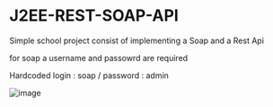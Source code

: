 # J2EE-REST-SOAP-API
Simple school project consist of implementing a Soap and a Rest Api

for soap a username and passowrd are required

Hardcoded login : soap / password : admin

![image](https://user-images.githubusercontent.com/51262744/151628065-818a6ae0-3ee5-4fca-a992-07c015f76539.png)


